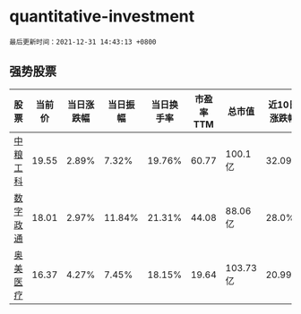 # quantitative-investment

`最后更新时间：2021-12-31 14:43:13 +0800`

## 强势股票

|股票|当前价|当日涨跌幅|当日振幅|当日换手率|市盈率TTM|总市值|近10日涨跌幅|
|----|----|----|----|----|----|----|----|
|[中粮工科](https://xueqiu.com/S/SZ301058)|19.55|2.89%|7.32%|19.76%|60.77|100.1亿|32.09%|
|[数字政通](https://xueqiu.com/S/SZ300075)|18.01|2.97%|11.84%|21.31%|44.08|88.06亿|28.0%|
|[奥美医疗](https://xueqiu.com/S/SZ002950)|16.37|4.27%|7.45%|18.15%|19.64|103.73亿|20.99%|
